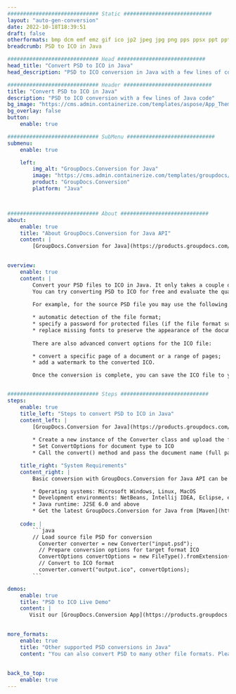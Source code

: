 ```yaml
---
############################# Static ############################
layout: "auto-gen-conversion"
date: 2022-10-18T18:39:51
draft: false
otherformats: bmp dcm emf emz gif ico jp2 jpeg jpg png pps ppsx ppt pptx psb psd svg svgz tga tif tiff webp wmf wmz
breadcrumb: PSD to ICO in Java

############################# Head ############################
head_title: "Convert PSD to ICO in Java"
head_description: "PSD to ICO conversion in Java with a few lines of code. Convert over 160 file formats using the GroupDocs document conversion API for Java"

############################# Header ############################
title: "Convert PSD to ICO in Java"
description: "PSD to ICO conversion with a few lines of Java code"
bg_image: "https://cms.admin.containerize.com/templates/aspose/App_Themes/V3/images/bg/header1.png"
bg_overlay: false
button:
    enable: true

############################# SubMenu ############################
submenu:
    enable: true

    left:
        img_alt: "GroupDocs.Conversion for Java"
        image: "https://cms.admin.containerize.com/templates/groupdocs/images/product-logos/90x90-noborder/groupdocs-conversion-java.png"
        product: "GroupDocs.Conversion"
        platform: "Java"



############################# About ############################
about:
    enable: true
    title: "About GroupDocs.Conversion for Java API"
    content: |
        [GroupDocs.Conversion for Java](https://products.groupdocs.com/conversion/java/) is an advanced file format conversion API for converting between popular image and document formats such as Microsoft Office, OpenDocument, PDF, HTML, email, CAD. and much more with just a few lines of code. The native API automatically detects the formats of the original documents and offers many options for customizing the converted documents. Along with the function of extracting information from a document, it also supports caching of the conversion results to the local disk by default. However, any type of cache storage can be supported by implementing the appropriate interfaces - Amazon S3, Dropbox, Google Drive, Windows Azure, Reddis, or any others.
    

overview:
    enable: true
    content: |
        Convert your PSD files to ICO in Java. It only takes a couple of lines of Java code on any platform of your choice, such as Windows, Linux, macOS.
        You can try converting PSD to ICO for free and evaluate the quality of the conversion results. Along with simple file conversion scripts, you can try more sophisticated options for loading the PSD source file and storing the ICO output. 
        
        For example, for the source PSD file you may use the following load options:

        * automatic detection of the file format;
        * specify a password for protected files (if the file format supports it);
        * replace missing fonts to preserve the appearance of the document.
        
        There are also advanced convert options for the ICO file:

        * convert a specific page of a document or a range of pages;
        * add a watermark to the converted ICO.

        Once the conversion is complete, you can save the ICO file to your local file path or to any third party storage such as FTP, Amazon S3, Google Drive, Dropbox etc. Please note - to convert PSD to ICO, you do not need to install any additional software, such as MS Office, Open Office, Adobe Acrobat Reader etc.


############################# Steps ############################
steps:
    enable: true
    title_left: "Steps to convert PSD to ICO in Java"
    content_left: |
        [GroupDocs.Conversion for Java](https://products.groupdocs.com/conversion/java/) allows developers to easily convert PSD file to ICO with a few lines of code.
        
        * Create a new instance of the Converter class and upload the file PSD with the full path
        * Set ConvertOptions for document type to ICO
        * Call the convert() method and pass the document name (full path) and format (ICO) as a parameter

    title_right: "System Requirements"
    content_right: |
        Basic conversion with GroupDocs.Conversion for Java API can be done with just a few lines of code. Our APIs are supported on all major platforms and operating systems. Before executing the code below, make sure you have the following prerequisites installed on your system.

        * Operating systems: Microsoft Windows, Linux, MacOS
        * Development environments: NetBeans, Intellij IDEA, Eclipse, etc.
        * Java runtime: J2SE 6.0 and above
        * Get the latest GroupDocs.Conversion for Java from [Maven](https://repository.groupdocs.com/webapp/#/artifacts/browse/tree/General/repo/com/groupdocs/groupdocs-conversion)
         
    code: |
        ```java    
        // Load source file PSD for conversion
          Converter converter = new Converter("input.psd");
          // Prepare conversion options for target format ICO
          ConvertOptions convertOptions = new FileType().fromExtension("ico").getConvertOptions();
          // Convert to ICO format
          converter.convert("output.ico", convertOptions);
        ```

demos:
    enable: true
    title: "PSD to ICO Live Demo"
    content: |
       Visit our [GroupDocs.Conversion App](https://products.groupdocs.app/conversion/family) website and try PSD to ICO conversion now. The free demo has the following benefits
          

more_formats:
    enable: true
    title: "Other supported PSD conversions in Java"
    content: "You can also convert PSD to many other file formats. Please see the list below."
       
       
back_to_top:
    enable: true
---
```

